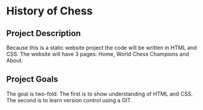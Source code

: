 # History of Chess
## Project Description
Because this is a static website project the code will be written in HTML and CSS. The website will have 3 pages:
Home, World Chess Champions and About. 
## Project Goals
The goal is two-fold. The first is to show understanding of HTML and CSS.  The second is to learn version control using a GIT. 